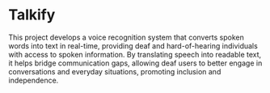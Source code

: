 # Talkify
This project develops a voice recognition system that converts spoken words into text in real-time, providing deaf and
hard-of-hearing individuals with access to spoken information. By translating speech into readable text, it helps bridge
communication gaps, allowing deaf users to better engage in conversations and everyday situations, promoting inclusion
and independence.
